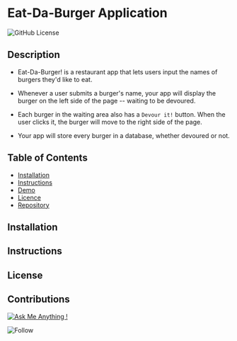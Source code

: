 # Eat-Da-Burger Application

![GitHub License](https://img.shields.io/badge/made%20by-%40alexbachicha-orange)

## Description

* Eat-Da-Burger! is a restaurant app that lets users input the names of burgers they'd like to eat.

* Whenever a user submits a burger's name, your app will display the burger on the left side of the page -- waiting to be devoured.

* Each burger in the waiting area also has a `Devour it!` button. When the user clicks it, the burger will move to the right side of the page.

* Your app will store every burger in a database, whether devoured or not.

## Table of Contents 

- [Installation](#Installation)
- [Instructions](#Instructions)
- [Demo](#Demo)
- [Licence](#Licence)
- [Repository](#Repository)

## Installation

## Instructions 

## License

## Contributions

[![Ask Me Anything !](https://img.shields.io/badge/Ask%20me-anything-1abc9c.svg)](https://github.com/alexbachicha)

![Follow](https://img.shields.io/github/followers/alexbachicha?style=social)

